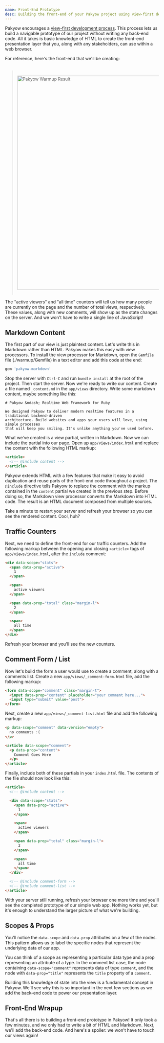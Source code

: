 ```yaml
---
name: Front-End Prototype
desc: Building the front-end of your Pakyow project using view-first development.
---
```


Pakyow encourages a [view-first development
process](/docs/concepts/view-first-development). This process lets us build a
navigable prototype of our project without writing any back-end code. All it
takes is basic knowledge of HTML to create the front-end presentation layer that
you, along with any stakeholders, can use within a web browser.

For reference, here's the front-end that we'll be creating:
<br>
<br>
<blockquote>
<br>
<img src="//pakyow.org/images/warmup-screenshot__1baf0d0ba1f747b87a4f0f5de669b10e.png" width="700" alt="Pakyow Warmup Result">
<br>
<br>
</blockquote>

The "active viewers" and "all time" counters will tell us how many people are
currently on the page and the number of total views, respectively. These values,
along with new comments, will show up as the state changes on the server. And we
won't have to write a single line of JavaScript!

## Markdown Content

The first part of our view is just plaintext content. Let's write this in
Markdown rather than HTML. Pakyow makes this easy with view processors. To
install the view processor for Markdown, open the `Gemfile` file (./warmup/Gemfile) in a text editor and add
this code at the end:

```ruby
gem 'pakyow-markdown'
```

Stop the server with `Ctrl-C` and run `bundle install` at the root of the
project. Then start the server. Now we're ready to write our content. Create a
file named `_content.md` in the `app/views` directory. Write some markdown
content, maybe something like this:

```
# Pakyow &ndash; Realtime Web Framework for Ruby

We designed Pakyow to deliver modern realtime features in a traditional backend-driven
architecture. Build websites and apps your users will love, using simple processes
that will keep you smiling. It's unlike anything you've used before.
```

What we've created is a view partial, written in Markdown. Now we can include
the partial into our page. Open up `app/views/index.html` and replace the content with the
following HTML markup:

```html
<article>
  <!-- @include content -->
</article>
```

Pakyow extends HTML with a few features that make it easy to avoid duplication
and reuse parts of the front-end code throughout a project. The `@include`
directive tells Pakyow to replace the comment with the markup contained in the
`content` partial we created in the previous step. Before doing so, the Markdown
view processor converts the Markdown into HTML code. The result is an HTML
document composed from multiple sources.

Take a minute to restart your server and refresh your browser so you can see the rendered content. Cool,
huh?

## Traffic Counters

Next, we need to define the front-end for our traffic counters. 
Add the following markup between the opening and closing `<article>` tags of `app/views/index.html`, after the
`include` comment:

```html
<div data-scope="stats">
  <span data-prop="active">
    1
  </span>

  <span>
    active viewers
  </span>

  <span data-prop="total" class="margin-l">
    2
  </span>

  <span>
    all time
  </span>
</div>
```

Refresh your browser and you'll see the new counters.

## Comment Form / List

Now let's build the form a user would use to create a comment, along with a
comments list. Create a new `app/views/_comment-form.html` file, add the following
markup:

```html
<form data-scope="comment" class="margin-t">
  <input data-prop="content" placeholder="your comment here...">
  <input type="submit" value="post">
</form>
```

Next, create a new `app/views/_comment-list.html` file and add the following markup:

```html
<p data-scope="comment" data-version="empty">
  no comments :(
</p>

<article data-scope="comment">
  <p data-prop="content">
    Comment Goes Here
  </p>
</article>
```

Finally, include both of these partials in your `index.html` file. The contents of the
file should now look like this:

```html
<article>
  <!-- @include content -->

  <div data-scope="stats">
    <span data-prop="active">
      1
    </span>

    <span>
      active viewers
    </span>

    <span data-prop="total" class="margin-l">
      2
    </span>

    <span>
      all time
    </span>
  </div>

  <!-- @include comment-form -->
  <!-- @include comment-list -->
</article>
```

With your server still running, refresh your browser one more time and you'll see the completed prototype of our
simple web app. Nothing works yet, but it's enough to understand the larger
picture of what we're building.

## Scopes &amp; Props

You'll notice the `data-scope` and `data-prop` attributes on a few of the nodes.
This pattern allows us to label the specific nodes that represent the underlying
data of our app.

You can think of a scope as representing a particular data type and a prop
representing an attribute of a type. In the comment list case, the node
containing `data-scope="comment"` represents data of type `comment`, and the node
with `data-prop="title"` represents the `title` property of a `comment`.

Building this knowledge of state into the view is a fundamental concept in
Pakyow. We'll see why this is so important in the next few sections as we add
the back-end code to power our presentation layer.

## Front-End Wrapup

That's all there is to building a front-end prototype in Pakyow! It only took a
few minutes, and we only had to write a bit of HTML and Markdown. Next, we'll
add the back-end code. And here's a spoiler: we won't have to touch our views
again!
